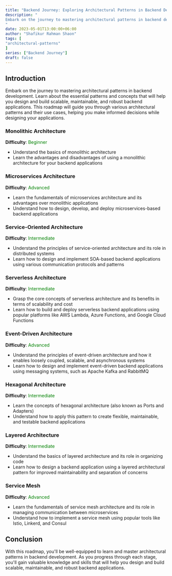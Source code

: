 ```yaml
---
title: "Backend Journey: Exploring Architectural Patterns in Backend Development"
description: "
Embark on the journey to mastering architectural patterns in backend development. Learn about the essential patterns and concepts that will help you design and build scalable, maintainable, and robust backend applications.
"
date: 2023-05-01T13:00:00+06:00
author: "Shafikur Rahman Shaon"
tags: [
"architectural-patterns"
]
series: ["Backend Journey"]
draft: false
---
```

## Introduction
Embark on the journey to mastering architectural patterns in backend development. Learn about the essential patterns and concepts that will help you design and build scalable, maintainable, and robust backend applications. This roadmap will guide you through various architectural patterns and their use cases, helping you make informed decisions while designing your applications.


### Monolithic Architecture
**Difficulty**:  <span style="color:green">Beginner</span>

- Understand the basics of monolithic architecture
- Learn the advantages and disadvantages of using a monolithic architecture for your backend applications

### Microservices Architecture
**Difficulty**:  <span style="color:green">Advanced</span>

- Learn the fundamentals of microservices architecture and its advantages over monolithic applications
- Understand how to design, develop, and deploy microservices-based backend applications

### Service-Oriented Architecture
**Difficulty**:  <span style="color:green">Intermediate</span>

- Understand the principles of service-oriented architecture and its role in distributed systems
- Learn how to design and implement SOA-based backend applications using various communication protocols and patterns

### Serverless Architecture
**Difficulty**:  <span style="color:green">Intermediate</span>

- Grasp the core concepts of serverless architecture and its benefits in terms of scalability and cost
- Learn how to build and deploy serverless backend applications using popular platforms like AWS Lambda, Azure Functions, and Google Cloud Functions

### Event-Driven Architecture
**Difficulty**:  <span style="color:green">Advanced</span>

- Understand the principles of event-driven architecture and how it enables loosely coupled, scalable, and asynchronous systems
- Learn how to design and implement event-driven backend applications using messaging systems, such as Apache Kafka and RabbitMQ

### Hexagonal Architecture
**Difficulty**:  <span style="color:green">Intermediate</span>

- Learn the concepts of hexagonal architecture (also known as Ports and Adapters)
- Understand how to apply this pattern to create flexible, maintainable, and testable backend applications

### Layered Architecture
**Difficulty**:  <span style="color:green">Intermediate</span>

- Understand the basics of layered architecture and its role in organizing code
- Learn how to design a backend application using a layered architectural pattern for improved maintainability and separation of concerns

### Service Mesh
**Difficulty**:  <span style="color:green">Advanced</span>

- Learn the fundamentals of service mesh architecture and its role in managing communication between microservices
- Understand how to implement a service mesh using popular tools like Istio, Linkerd, and Consul


## Conclusion
With this roadmap, you'll be well-equipped to learn and master architectural patterns in backend development. As you progress through each stage, you'll gain valuable knowledge and skills that will help you design and build scalable, maintainable, and robust backend applications.




